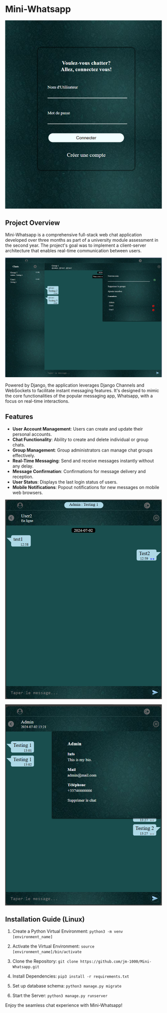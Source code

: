 # Mini-Whatsapp

![login](/images/login.png)
## Project Overview
Mini-Whatsapp is a comprehensive full-stack web chat application developed over three months as part of a university module assessment in the second year. The project's goal was to implement a client-server architecture that enables real-time communication between users.

![group](/images/group.png)

Powered by Django, the application leverages Django Channels and WebSockets to facilitate instant messaging features. It's designed to mimic the core functionalities of the popular messaging app, Whatsapp, with a focus on real-time interactions.

## Features

- **User Account Management**: Users can create and update their personal accounts.
- **Chat Functionality**: Ability to create and delete individual or group chats.
- **Group Management**: Group administrators can manage chat groups effectively.
- **Real-Time Messaging**: Send and receive messages instantly without any delay.
- **Message Confirmation**: Confirmations for message delivery and reception.
- **User Status**: Displays the last login status of users.
- **Mobile Notifications**: Popout notifications for new messages on mobile web browsers.

![mobile](/images/mobile1.png)

![mobile](/images/mobile2.png)


## Installation Guide (Linux)

1. Create a Python Virtual Environment: `python3 -m venv [environment_name]`

2. Activate the Virtual Environment: `source [environment_name]/bin/activate`

3. Clone the Repository: `git clone https://github.com/jm-1000/Mini-Whatsapp.git`

4. Install Dependencies: `pip3 install -r requirements.txt`

5. Set up database schema: `python3 manage.py migrate`

6. Start the Server: `python3 manage.py runserver`

Enjoy the seamless chat experience with Mini-Whatsapp!